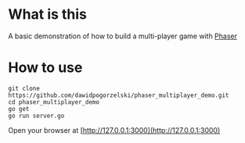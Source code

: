 # What is this
A basic demonstration of how to build a multi-player game with [Phaser](https://phaser.io/)

# How to use

```
git clone https://github.com/dawidpogorzelski/phaser_multiplayer_demo.git
cd phaser_multiplayer_demo
go get
go run server.go
```
Open your browser at [http://127.0.0.1:3000](http://127.0.0.1:3000)